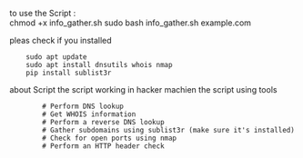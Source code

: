 

to use the Script :  
        chmod +x info_gather.sh
        sudo bash info_gather.sh example.com

pleas check if you installed

        sudo apt update
        sudo apt install dnsutils whois nmap
        pip install sublist3r



about Script
    the script working in hacker machien the script using tools

            # Perform DNS lookup
            # Get WHOIS information
            # Perform a reverse DNS lookup
            # Gather subdomains using sublist3r (make sure it's installed)
            # Check for open ports using nmap
            # Perform an HTTP header check
